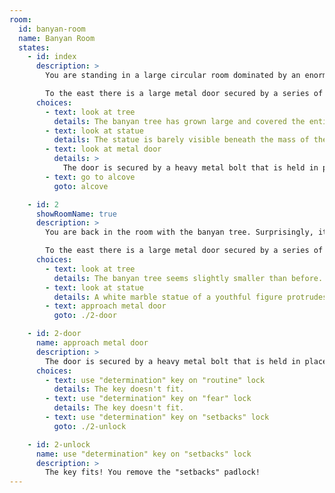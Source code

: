 ```yaml
---
room:
  id: banyan-room
  name: Banyan Room
  states:
    - id: index
      description: >
        You are standing in a large circular room dominated by an enormous banyan tree. Its thick trunk rises through an opening in the ceiling high above, while its sprawling roots stretch across the ground from wall to wall. Beneath the tangled mass, a white marble statue is enveloped by the great tree; only it's face is partially exposed.

        To the east there is a large metal door secured by a series of locks. To the west, a shady alcove branches off, its stone columns framing three separate doorways.
      choices:
        - text: look at tree
          details: The banyan tree has grown large and covered the entire room in a tangle of branches.
        - text: look at statue
          details: The statue is barely visible beneath the mass of the tree. Roots and branches cover it entirely and only half the face can be seen.
        - text: look at metal door
          details: >
            The door is secured by a heavy metal bolt that is held in place by 3 padlocks. Each padlock is labeled with a word: "routine", "fear", and "setbacks".
        - text: go to alcove
          goto: alcove

    - id: 2
      showRoomName: true
      description: >
        You are back in the room with the banyan tree. Surprisingly, it seems slightly smaller than before. Its thick trunk still rises up through the hole in the ceiling, but the sprawling roots seem to have loosened their stranglehold upon the ground. Beneath the roots, the upper torso of the statue is now visible with the lower half still held beneath the vines.

        To the east there is a large metal door secured by a series of locks. To the west, a shady alcove branches off, its stone columns framing three separate doorways.
      choices:
        - text: look at tree
          details: The banyan tree seems slightly smaller than before. It's roots are still spread across the ground but are now less constricting.
        - text: look at statue
          details: A white marble statue of a youthful figure protrudes from the vines. The lower half is still covered in roots and branches.
        - text: approach metal door
          goto: ./2-door

    - id: 2-door
      name: approach metal door
      description: >
        The door is secured by a heavy metal bolt that is held in place by 3 padlocks. Each padlock is labeled with a word: "routine", "fear", and "setbacks".
      choices:
        - text: use "determination" key on "routine" lock
          details: The key doesn't fit.
        - text: use "determination" key on "fear" lock
          details: The key doesn't fit.
        - text: use "determination" key on "setbacks" lock
          goto: ./2-unlock

    - id: 2-unlock
      name: use "determination" key on "setbacks" lock
      description: >
        The key fits! You remove the "setbacks" padlock!
---
```

